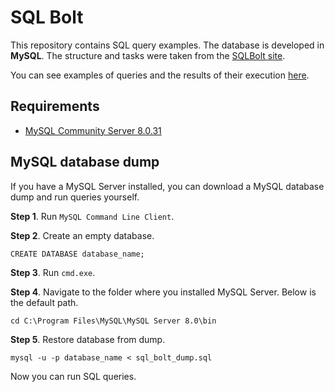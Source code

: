 # SQL Bolt
This repository contains SQL query examples. The database is developed in **MySQL**. The structure and tasks were taken from the [SQLBolt site](https://sqlbolt.com/).

You can see examples of queries and the results of their execution [here](https://docs.google.com/spreadsheets/d/1ytB1RlMtPQxJlEEOPSt7kxGRKOCQzu44OEfR2OqpneU/edit?usp=sharing).
## Requirements
* [MySQL Community Server 8.0.31](https://dev.mysql.com/downloads/windows/installer/8.0.html)

## MySQL database dump
If you have a MySQL Server installed, you can download a MySQL database dump and run queries yourself.

**Step 1**. Run `MySQL Command Line Client`.

**Step 2**. Create an empty database.
```
CREATE DATABASE database_name;
```
**Step 3**. Run `cmd.exe`.

**Step 4**. Navigate to the folder where you installed MySQL Server. Below is the default path.
```
cd C:\Program Files\MySQL\MySQL Server 8.0\bin
```
**Step 5**. Restore database from dump.
```
mysql -u -p database_name < sql_bolt_dump.sql
```
Now you can run SQL queries.
